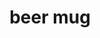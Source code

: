 ---
layout: food&drink
title: beer mug
emoji: beer_mug
permalink: 🍺.html
image: assets/img/3moji/beer_mug.png
---